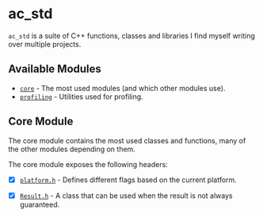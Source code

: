 ac_std
======

`ac_std` is a suite of C++ functions, classes and libraries I find myself 
writing over multiple projects.

## Available Modules

- [`core`](#core-module) - The most used modules (and which other modules use).
- [`profiling`](#profiling-module) - Utilities used for profiling.

## Core Module

The core module contains the most used classes and functions,
many of the other modules depending on them.

The core module exposes the following headers:

- [x] [`platform.h`](./include/ac_std/core/platform.h) - Defines different flags based on the current platform.
- [x] [`Result.h`](./include/ac_std/core/Result.h) - A class that can be used when the result is not always guaranteed.

